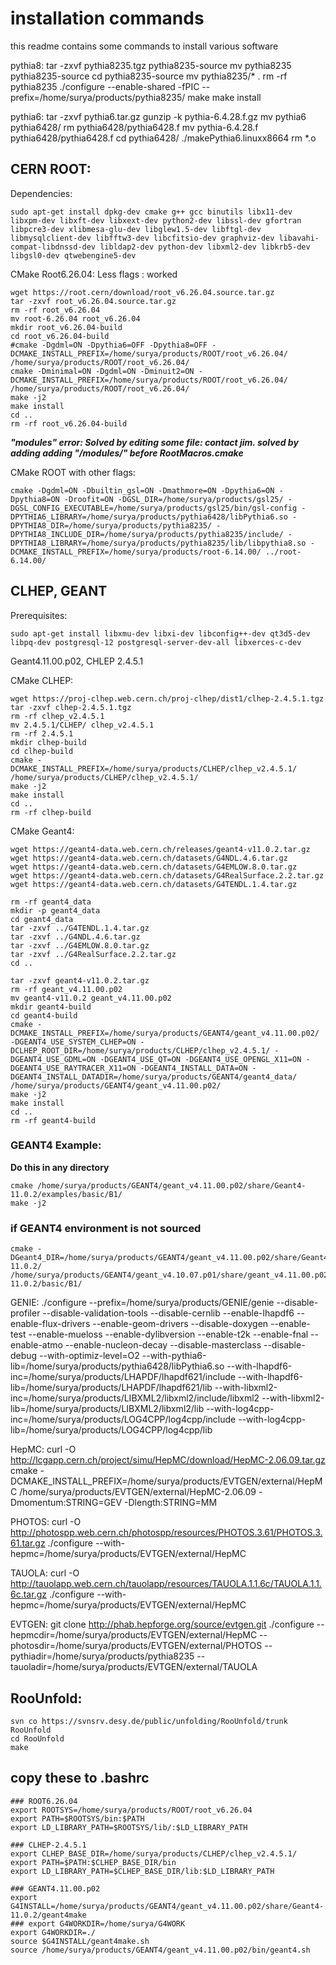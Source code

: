 # installation commands
this readme contains some commands to install various software



pythia8:
tar -zxvf pythia8235.tgz
pythia8235-source
mv pythia8235 pythia8235-source
cd pythia8235-source
mv pythia8235/* .
rm -rf pythia8235
./configure --enable-shared -fPIC --prefix=/home/surya/products/pythia8235/
make
make install


pythia6:
tar -zxvf pythia6.tar.gz
gunzip -k pythia-6.4.28.f.gz
mv pythia6 pythia6428/
rm pythia6428/pythia6428.f
mv pythia-6.4.28.f pythia6428/pythia6428.f
cd pythia6428/
./makePythia6.linuxx8664
rm *.o

## CERN ROOT:
Dependencies:
```
sudo apt-get install dpkg-dev cmake g++ gcc binutils libx11-dev libxpm-dev libxft-dev libxext-dev python2-dev libssl-dev gfortran libpcre3-dev xlibmesa-glu-dev libglew1.5-dev libftgl-dev libmysqlclient-dev libfftw3-dev libcfitsio-dev graphviz-dev libavahi-compat-libdnssd-dev libldap2-dev python-dev libxml2-dev libkrb5-dev libgsl0-dev qtwebengine5-dev
```

CMake Root6.26.04: Less flags : worked
```
wget https://root.cern/download/root_v6.26.04.source.tar.gz
tar -zxvf root_v6.26.04.source.tar.gz
rm -rf root_v6.26.04
mv root-6.26.04 root_v6.26.04
mkdir root_v6.26.04-build
cd root_v6.26.04-build
#cmake -Dgdml=ON -Dpythia6=OFF -Dpythia8=OFF -DCMAKE_INSTALL_PREFIX=/home/surya/products/ROOT/root_v6.26.04/ /home/surya/products/ROOT/root_v6.26.04/
cmake -Dminimal=ON -Dgdml=ON -Dminuit2=ON -DCMAKE_INSTALL_PREFIX=/home/surya/products/ROOT/root_v6.26.04/ /home/surya/products/ROOT/root_v6.26.04/
make -j2
make install
cd ..
rm -rf root_v6.26.04-build
```
***"modules" error: Solved by editing some file: contact jim.
solved by adding adding "/modules/" before RootMacros.cmake***


CMake ROOT with other flags:
```
cmake -Dgdml=ON -Dbuiltin_gsl=ON -Dmathmore=ON -Dpythia6=ON -Dpythia8=ON -Droofit=ON -DGSL_DIR=/home/surya/products/gsl25/ -DGSL_CONFIG_EXECUTABLE=/home/surya/products/gsl25/bin/gsl-config -DPYTHIA6_LIBRARY=/home/surya/products/pythia6428/libPythia6.so -DPYTHIA8_DIR=/home/surya/products/pythia8235/ -DPYTHIA8_INCLUDE_DIR=/home/surya/products/pythia8235/include/ -DPYTHIA8_LIBRARY=/home/surya/products/pythia8235/lib/libpythia8.so -DCMAKE_INSTALL_PREFIX=/home/surya/products/root-6.14.00/ ../root-6.14.00/
```

## CLHEP, GEANT
Prerequisites:
```
sudo apt-get install libxmu-dev libxi-dev libconfig++-dev qt3d5-dev libpq-dev postgresql-12 postgresql-server-dev-all libxerces-c-dev
```

Geant4.11.00.p02, CHLEP 2.4.5.1

CMake CLHEP:
```
wget https://proj-clhep.web.cern.ch/proj-clhep/dist1/clhep-2.4.5.1.tgz
tar -zxvf clhep-2.4.5.1.tgz
rm -rf clhep_v2.4.5.1
mv 2.4.5.1/CLHEP/ clhep_v2.4.5.1
rm -rf 2.4.5.1
mkdir clhep-build
cd clhep-build
cmake -DCMAKE_INSTALL_PREFIX=/home/surya/products/CLHEP/clhep_v2.4.5.1/ /home/surya/products/CLHEP/clhep_v2.4.5.1/
make -j2
make install
cd ..
rm -rf clhep-build
```

CMake Geant4:
```
wget https://geant4-data.web.cern.ch/releases/geant4-v11.0.2.tar.gz
wget https://geant4-data.web.cern.ch/datasets/G4NDL.4.6.tar.gz
wget https://geant4-data.web.cern.ch/datasets/G4EMLOW.8.0.tar.gz
wget https://geant4-data.web.cern.ch/datasets/G4RealSurface.2.2.tar.gz
wget https://geant4-data.web.cern.ch/datasets/G4TENDL.1.4.tar.gz

rm -rf geant4_data
mkdir -p geant4_data
cd geant4_data
tar -zxvf ../G4TENDL.1.4.tar.gz 
tar -zxvf ../G4NDL.4.6.tar.gz 
tar -zxvf ../G4EMLOW.8.0.tar.gz 
tar -zxvf ../G4RealSurface.2.2.tar.gz
cd ..

tar -zxvf geant4-v11.0.2.tar.gz
rm -rf geant_v4.11.00.p02
mv geant4-v11.0.2 geant_v4.11.00.p02
mkdir geant4-build
cd geant4-build
cmake -DCMAKE_INSTALL_PREFIX=/home/surya/products/GEANT4/geant_v4.11.00.p02/ -DGEANT4_USE_SYSTEM_CLHEP=ON -DCLHEP_ROOT_DIR=/home/surya/products/CLHEP/clhep_v2.4.5.1/ -DGEANT4_USE_GDML=ON -DGEANT4_USE_QT=ON -DGEANT4_USE_OPENGL_X11=ON -DGEANT4_USE_RAYTRACER_X11=ON -DGEANT4_INSTALL_DATA=ON -DGEANT4_INSTALL_DATADIR=/home/surya/products/GEANT4/geant4_data/ /home/surya/products/GEANT4/geant_v4.11.00.p02/
make -j2
make install
cd ..
rm -rf geant4-build
```

### GEANT4 Example:
**Do this in any directory**
```
cmake /home/surya/products/GEANT4/geant_v4.11.00.p02/share/Geant4-11.0.2/examples/basic/B1/
make -j2
```

### if GEANT4 environment is not sourced
```
cmake -DGeant4_DIR=/home/surya/products/GEANT4/geant_v4.11.00.p02/share/Geant4-11.0.2/ /home/surya/products/GEANT4/geant_v4.10.07.p01/share/geant_v4.11.00.p02/share/Geant4-11.0.2/basic/B1/
```



GENIE:
./configure --prefix=/home/surya/products/GENIE/genie --disable-profiler --disable-validation-tools --disable-cernlib --enable-lhapdf6 --enable-flux-drivers --enable-geom-drivers --disable-doxygen --enable-test --enable-mueloss --enable-dylibversion --enable-t2k --enable-fnal --enable-atmo --enable-nucleon-decay --disable-masterclass --disable-debug --with-optimiz-level=O2 --with-pythia6-lib=/home/surya/products/pythia6428/libPythia6.so --with-lhapdf6-inc=/home/surya/products/LHAPDF/lhapdf621/include --with-lhapdf6-lib=/home/surya/products/LHAPDF/lhapdf621/lib --with-libxml2-inc=/home/surya/products/LIBXML2/libxml2/include/libxml2 --with-libxml2-lib=/home/surya/products/LIBXML2/libxml2/lib --with-log4cpp-inc=/home/surya/products/LOG4CPP/log4cpp/include --with-log4cpp-lib=/home/surya/products/LOG4CPP/log4cpp/lib

HepMC:
curl -O http://lcgapp.cern.ch/project/simu/HepMC/download/HepMC-2.06.09.tar.gz
cmake -DCMAKE_INSTALL_PREFIX=/home/surya/products/EVTGEN/external/HepMC /home/surya/products/EVTGEN/external/HepMC-2.06.09 -Dmomentum:STRING=GEV -Dlength:STRING=MM

PHOTOS:
curl -O http://photospp.web.cern.ch/photospp/resources/PHOTOS.3.61/PHOTOS.3.61.tar.gz
./configure --with-hepmc=/home/surya/products/EVTGEN/external/HepMC

TAUOLA:
curl -O http://tauolapp.web.cern.ch/tauolapp/resources/TAUOLA.1.1.6c/TAUOLA.1.1.6c.tar.gz
./configure --with-hepmc=/home/surya/products/EVTGEN/external/HepMC

EVTGEN:
git clone http://phab.hepforge.org/source/evtgen.git
./configure --hepmcdir=/home/surya/products/EVTGEN/external/HepMC --photosdir=/home/surya/products/EVTGEN/external/PHOTOS --pythiadir=/home/surya/products/pythia8235 --tauoladir=/home/surya/products/EVTGEN/external/TAUOLA

## RooUnfold:
```
svn co https://svnsrv.desy.de/public/unfolding/RooUnfold/trunk RooUnfold
cd RooUnfold
make
```

## copy these to .bashrc
```
### ROOT6.26.04
export ROOTSYS=/home/surya/products/ROOT/root_v6.26.04
export PATH=$ROOTSYS/bin:$PATH
export LD_LIBRARY_PATH=$ROOTSYS/lib/:$LD_LIBRARY_PATH

### CLHEP-2.4.5.1
export CLHEP_BASE_DIR=/home/surya/products/CLHEP/clhep_v2.4.5.1/
export PATH=$PATH:$CLHEP_BASE_DIR/bin
export LD_LIBRARY_PATH=$CLHEP_BASE_DIR/lib:$LD_LIBRARY_PATH

### GEANT4.11.00.p02
export G4INSTALL=/home/surya/products/GEANT4/geant_v4.11.00.p02/share/Geant4-11.0.2/geant4make
### export G4WORKDIR=/home/surya/G4WORK
export G4WORKDIR=./
source $G4INSTALL/geant4make.sh
source /home/surya/products/GEANT4/geant_v4.11.00.p02/bin/geant4.sh
```
